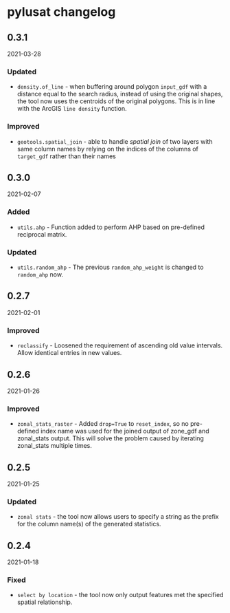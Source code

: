 # pylusat changelog

## 0.3.1

2021-03-28

### Updated

- `density.of_line` - when buffering around polygon `input_gdf` with a distance
  equal to the search radius, instead of using the original shapes, the tool
  now uses the centroids of the original polygons. This is in line with the
  ArcGIS `line density` function.
  
### Improved

- `geotools.spatial_join` - able to handle _spatial join_ of two layers with
  same column names by relying on the indices of the columns of `target_gdf`
  rather than their names

## 0.3.0

2021-02-07

### Added

- `utils.ahp` - Function added to perform AHP based on pre-defined reciprocal
  matrix.
  
### Updated

- `utils.random_ahp` - The previous `random_ahp_weight` is changed to
  `random_ahp` now. 

## 0.2.7

2021-02-01

### Improved

- `reclassify` - Loosened the requirement of ascending old value intervals. 
  Allow identical entries in new values. 

## 0.2.6

2021-01-26

### Improved

- `zonal_stats_raster` - Added `drop=True` to `reset_index`, so no pre-defined
  index name was used for the joined output of zone_gdf and zonal_stats output. 
  This will solve the problem caused by iterating zonal_stats multiple times. 

## 0.2.5

2021-01-25

### Updated

- `zonal stats` - the tool now allows users to specify a string as the prefix
  for the column name(s) of the generated statistics.

## 0.2.4

2021-01-18

### Fixed

- `select by location` - the tool now only output features met the specified
  spatial relationship.